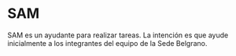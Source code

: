 SAM
===

SAM es un ayudante para realizar tareas. La intención es que ayude inicialmente a los integrantes del equipo de la Sede Belgrano.
